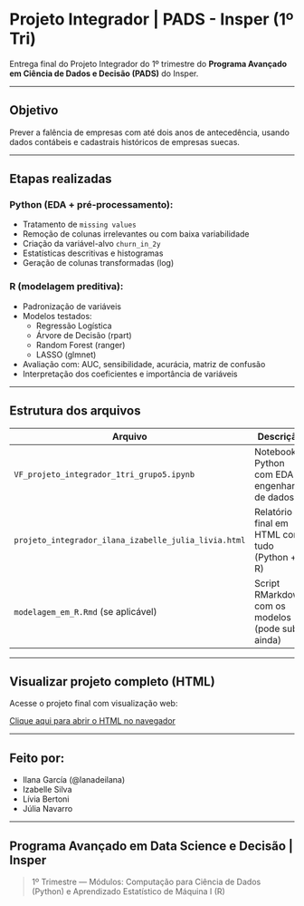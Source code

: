 # Projeto Integrador | PADS - Insper (1º Tri)

Entrega final do Projeto Integrador do 1º trimestre do **Programa Avançado em Ciência de Dados e Decisão (PADS)** do Insper.

---

## Objetivo

Prever a falência de empresas com até dois anos de antecedência, usando dados contábeis e cadastrais históricos de empresas suecas.

---

## Etapas realizadas

### Python (EDA + pré-processamento):
- Tratamento de `missing values`
- Remoção de colunas irrelevantes ou com baixa variabilidade
- Criação da variável-alvo `churn_in_2y`
- Estatísticas descritivas e histogramas
- Geração de colunas transformadas (log)

### R (modelagem preditiva):
- Padronização de variáveis
- Modelos testados:
  - Regressão Logística
  - Árvore de Decisão (rpart)
  - Random Forest (ranger)
  - LASSO (glmnet)
- Avaliação com: AUC, sensibilidade, acurácia, matriz de confusão
- Interpretação dos coeficientes e importância de variáveis

---

## Estrutura dos arquivos

| Arquivo | Descrição |
|--------|-----------|
| `VF_projeto_integrador_1tri_grupo5.ipynb` | Notebook Python com EDA e engenharia de dados |
| `projeto_integrador_ilana_izabelle_julia_livia.html` | Relatório final em HTML com tudo (Python + R) |
| `modelagem_em_R.Rmd` (se aplicável) | Script RMarkdown com os modelos (pode subir ainda) |

---

##  Visualizar projeto completo (HTML)

 Acesse o projeto final com visualização web:

 [Clique aqui para abrir o HTML no navegador](https://htmlpreview.github.io/?https://raw.githubusercontent.com/lanadeilana/PADS-Insper/main/projeto_integrador_ilana_izabelle_julia_livia.html)

---

##  Feito por:

- Ilana García (@lanadeilana)
- Izabelle Silva
- Lívia Bertoni
- Júlia Navarro

---

## Programa Avançado em Data Science e Decisão | Insper

> 1º Trimestre — Módulos: Computação para Ciência de Dados (Python) e Aprendizado Estatístico de Máquina I (R)
